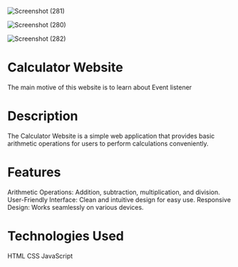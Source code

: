 
![Screenshot (281)](https://github.com/Aakash5209/Calculator-Website/assets/56769552/572f158a-ce03-472f-88e5-d7e6e50fef77)

![Screenshot (280)](https://github.com/Aakash5209/Calculator-Website/assets/56769552/6f7a93ec-29b5-4ab0-90af-858dd670d09b)

![Screenshot (282)](https://github.com/Aakash5209/Calculator-Website/assets/56769552/8de99399-0508-4d4a-a799-c1504288dc24)



# Calculator Website
The main motive of this website is to learn about Event listener

# Description
The Calculator Website is a simple web application that provides basic arithmetic operations for users to perform calculations conveniently.

# Features
Arithmetic Operations: Addition, subtraction, multiplication, and division.
User-Friendly Interface: Clean and intuitive design for easy use.
Responsive Design: Works seamlessly on various devices.

# Technologies Used
HTML
CSS
JavaScript
